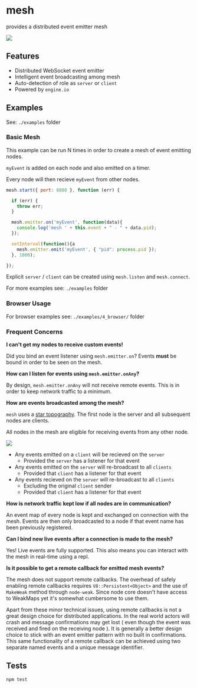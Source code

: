 # mesh

provides a distributed event emitter mesh

<img src="https://travis-ci.org/bigcompany/resource-mesh.svg?branch=master"/>

## Features

 - Distributed WebSocket event emitter
 - Intelligent event broadcasting among mesh
 - Auto-detection of role as `server` or `client`
 - Powered by `engine.io`


## Examples

See: `./examples` folder

### Basic Mesh

This example can be run N times in order to create a mesh of event emitting nodes.

`myEvent` is added on each node and also emitted on a timer. 

Every node will then recieve `myEvent` from other nodes.

```js
mesh.start({ port: 8888 }, function (err) {

  if (err) {
    throw err;
  }

  mesh.emitter.on('myEvent', function(data){
    console.log('mesh ' + this.event + " - " + data.pid);
  });

  setInterval(function(){a
    mesh.emitter.emit('myEvent', { "pid": process.pid });
  }, 1000);

});
```

Explicit `server` / `client` can be created using `mesh.listen` and `mesh.connect`.

For more examples see: `./examples` folder

### Browser Usage

For browser examples see: `./examples/4_browser/` folder

### Frequent Concerns

**I can't get my nodes to receive custom events!**

Did you bind an event listener using `mesh.emitter.on`? Events **must** be bound in order to be seen on the mesh.

**How can I listen for events using `mesh.emitter.onAny`?**

By design, `mesh.emitter.onAny` will not receive remote events. This is in order to keep network traffic to a minimum.

**How are events broadcasted among the mesh?**

`mesh` uses a [star topography](http://en.wikipedia.org/wiki/Star_network). The first node is the server and all subsequent nodes are clients.

All nodes in the mesh are eligible for receiving events from any other node.

<img src="http://en.wikipedia.org/wiki/Star_network#mediaviewer/File:StarNetwork.svg"/>

 - Any events emitted on a `client` will be recieved on the `server`
   - Provided the `server` has a listener for that event
 - Any events emitted on the `server` will re-broadcast to all `clients`
   - Provided that `client` has a listener for that event
 - Any events recieved on the `server` will re-broadcast to all `clients`
   - Excluding the original `client` sender
   - Provided that `client` has a listener for that event

**How is network traffic kept low if all nodes are in communication?**

An event map of every node is kept and exchanged on connection with the mesh. Events are then only broadcasted to a node if that event name has been previously registered.

**Can I bind new live events after a connection is made to the mesh?**

Yes! Live events are fully supported. This also means you can interact with the mesh in real-time using a repl.

**Is it possible to get a remote callback for emitted mesh events?**

The mesh does not support remote callbacks. The overhead of safely enabling remote callbacks requires `V8::Persistent<Object>` and the use of `MakeWeak` method through `node-weak`. Since node core doesn't have access to WeakMaps yet it's somewhat cumbersome to use them.

Apart from these minor technical issues, using remote callbacks is not a great design choice for distributed applications. In the real world actors will crash and message confirmations may get lost ( even though the event was received and fired on the receiving node ). It is generally a better design choice to stick with an event emitter pattern with no built in confirmations. This same functionality of a remote callback can be achieved using two separate named events and a unique message identifier.



## Tests

```bash
npm test
```
